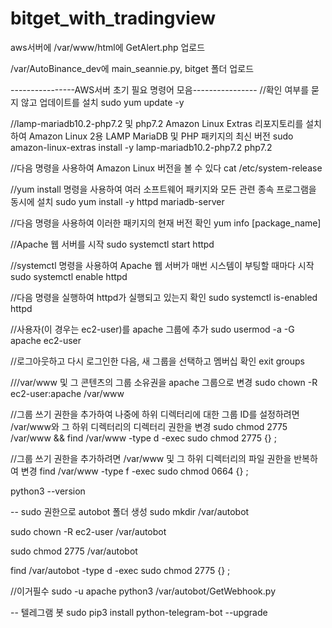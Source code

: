 # bitget_with_tradingview
aws서버에
/var/www/html에 GetAlert.php 업로드

/var/AutoBinance_dev에
main_seannie.py, bitget 폴더 업로드



----------------AWS서버 초기 필요 명령어 모음----------------
//확인 여부를 묻지 않고 업데이트를 설치
sudo yum update -y

//lamp-mariadb10.2-php7.2 및 php7.2 Amazon Linux Extras 리포지토리를 설치하여 Amazon Linux 2용 LAMP MariaDB 및 PHP 패키지의 최신 버전
sudo amazon-linux-extras install -y lamp-mariadb10.2-php7.2 php7.2

//다음 명령을 사용하여 Amazon Linux 버전을 볼 수 있다
cat /etc/system-release

//yum install 명령을 사용하여 여러 소프트웨어 패키지와 모든 관련 종속 프로그램을 동시에 설치
sudo yum install -y httpd mariadb-server

//다음 명령을 사용하여 이러한 패키지의 현재 버전 확인
yum info [package_name]

//Apache 웹 서버를 시작
sudo systemctl start httpd

//systemctl 명령을 사용하여 Apache 웹 서버가 매번 시스템이 부팅할 때마다 시작
sudo systemctl enable httpd

//다음 명령을 실행하여 httpd가 실행되고 있는지 확인
sudo systemctl is-enabled httpd

//사용자(이 경우는 ec2-user)를 apache 그룹에 추가
sudo usermod -a -G apache ec2-user

//로그아웃하고 다시 로그인한 다음, 새 그룹을 선택하고 멤버십 확인
exit
groups

///var/www 및 그 콘텐츠의 그룹 소유권을 apache 그룹으로 변경
sudo chown -R ec2-user:apache /var/www

//그룹 쓰기 권한을 추가하여 나중에 하위 디렉터리에 대한 그룹 ID를 설정하려면 /var/www와 그 하위 디렉터리의 디렉터리 권한을 변경
sudo chmod 2775 /var/www && find /var/www -type d -exec sudo chmod 2775 {} \;

//그룹 쓰기 권한을 추가하려면 /var/www 및 그 하위 디렉터리의 파일 권한을 반복하여 변경
find /var/www -type f -exec sudo chmod 0664 {} \;

python3 --version

-- sudo 권한으로 autobot 폴더 생성
sudo mkdir /var/autobot

sudo chown -R ec2-user /var/autobot

sudo chmod 2775 /var/autobot

find /var/autobot -type d -exec sudo chmod 2775 {} \;

//이거필수
sudo -u apache python3 /var/autobot/GetWebhook.py

-- 텔레그램 봇
sudo pip3 install python-telegram-bot --upgrade

